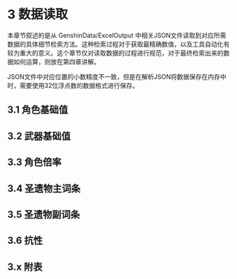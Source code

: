 # 3 数据读取

本章节叙述的是从 GenshinData/ExcelOutput 中相关JSON文件读取到对应所需数据的具体细节检索方法。这种检索过程对于获取最精确数值，以及工具自动化有较为重大的意义。这个章节仅对读取数据的过程进行规范，对于最终检索出来的数据如何运算，则放在第四章讲解。

JSON文件中对应位置的小数精度不一致，但是在解析JSON将数据保存在内存中时，需要使用32位浮点数的数据格式进行保存。

## 3.1 角色基础值

## 3.2 武器基础值

## 3.3 角色倍率

## 3.4 圣遗物主词条

## 3.5 圣遗物副词条

## 3.6 抗性

## 3.x 附表
